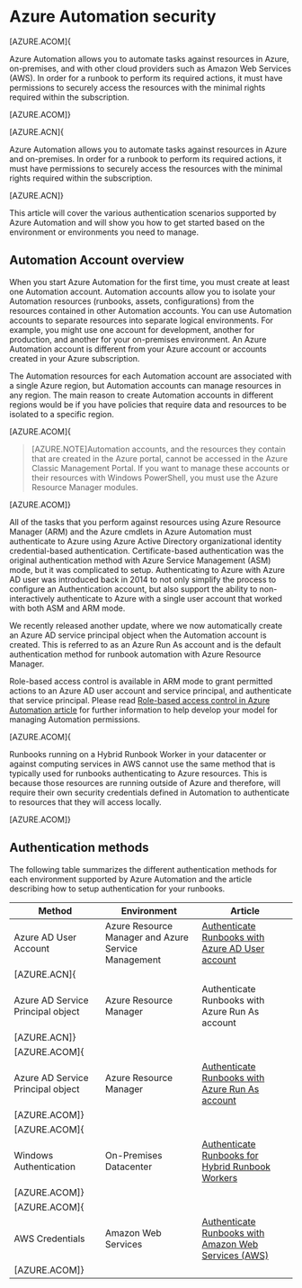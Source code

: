 <properties
   pageTitle="Azure Automation Security"
   description="This article provides an overview of automation security and the different authentication methods available for Automation Accounts in Azure Automation."
   services="automation"
   documentationCenter=""
   authors="MGoedtel"
   manager="jwhit"
   editor="tysonn"
   keywords="automation security, secure automation" />
<tags
	ms.service="automation"
	ms.date="07/06/2016"
	wacn.date=""/>

# Azure Automation security

[AZURE.ACOM]{

Azure Automation allows you to automate tasks against resources in Azure, on-premises, and with other cloud providers such as Amazon Web Services (AWS).  In order for a runbook to perform its required actions, it must have permissions to securely access the resources with the minimal rights required within the subscription.  

[AZURE.ACOM]}

[AZURE.ACN]{

Azure Automation allows you to automate tasks against resources in Azure and on-premises.  In order for a runbook to perform its required actions, it must have permissions to securely access the resources with the minimal rights required within the subscription.

[AZURE.ACN]}

This article will cover the various authentication scenarios supported by Azure Automation and will show you how to get started based on the environment or environments you need to manage.  

## Automation Account overview
When you start Azure Automation for the first time, you must create at least one Automation account. Automation accounts allow you to isolate your Automation resources (runbooks, assets, configurations) from the resources contained in other Automation accounts. You can use Automation accounts to separate resources into separate logical environments. For example, you might use one account for development, another for production, and another for your on-premises environment.  An Azure Automation account is different from your Azure account or accounts created in your Azure subscription.

The Automation resources for each Automation account are associated with a single Azure region, but Automation accounts can manage resources in any region. The main reason to create Automation accounts in different regions would be if you have policies that require data and resources to be isolated to a specific region.

[AZURE.ACOM]{

>[AZURE.NOTE]Automation accounts, and the resources they contain that are created in the Azure portal, cannot be accessed in the Azure Classic Management Portal. If you want to manage these accounts or their resources with Windows PowerShell, you must use the Azure Resource Manager modules.

[AZURE.ACOM]}

All of the tasks that you perform against resources using Azure Resource Manager (ARM) and the Azure cmdlets in Azure Automation must authenticate to Azure using Azure Active Directory organizational identity credential-based authentication.  Certificate-based  authentication was the original authentication method with Azure Service Management (ASM) mode, but it was complicated to setup.  Authenticating to Azure with Azure AD user was introduced back in 2014 to not only simplify the process to configure an Authentication account, but also support the ability to non-interactively authenticate to Azure with a single user account that worked with both ASM and ARM mode.   

We recently released another update, where we now automatically create an Azure AD service principal object when the Automation account is created. This is referred to as an Azure Run As account and is the default authentication method for runbook automation with Azure Resource Manager.     

Role-based access control is available in ARM mode to grant permitted actions to an Azure AD user account and service principal, and authenticate that service principal.  Please read [Role-based access control in Azure Automation article](/documentation/articles/automation-role-based-access-control/) for further information to help develop your model for managing Automation permissions.  

[AZURE.ACOM]{

Runbooks running on a Hybrid Runbook Worker in your datacenter or against computing services in AWS cannot use the same method that is typically used for runbooks authenticating to Azure resources.  This is because those resources are running outside of Azure and therefore, will require their own security credentials defined in Automation to authenticate to resources that they will access locally.  

[AZURE.ACOM]}

## Authentication methods

The following table summarizes the different authentication methods for each environment supported by Azure Automation and the article describing how to setup authentication for your runbooks.

Method  |  Environment  | Article
----------|----------|----------
Azure AD User Account | Azure Resource Manager and Azure Service Management | [Authenticate Runbooks with Azure AD User account](/documentation/articles/automation-sec-configure-aduser-account/)
|[AZURE.ACN]{|
Azure AD Service Principal object | Azure Resource Manager | Authenticate Runbooks with Azure Run As account
|[AZURE.ACN]}|
|[AZURE.ACOM]{|
Azure AD Service Principal object | Azure Resource Manager | [Authenticate Runbooks with Azure Run As account](/documentation/articles/automation-sec-configure-azure-runas-account/)
|[AZURE.ACOM]}|
|[AZURE.ACOM]{|
Windows Authentication | On-Premises Datacenter | [Authenticate Runbooks for Hybrid Runbook Workers](/documentation/articles/automation-hybrid-runbook-worker/)
|[AZURE.ACOM]}|
|[AZURE.ACOM]{|
AWS Credentials | Amazon Web Services | [Authenticate Runbooks with Amazon Web Services (AWS)](/documentation/articles/automation-sec-configure-aws-account/)
|[AZURE.ACOM]}|

